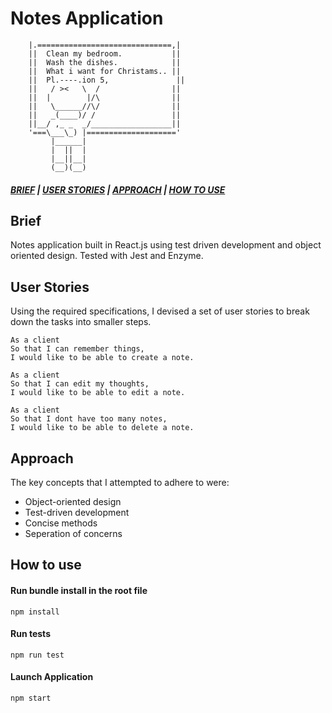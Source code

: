 # Notes Application 
```
    |.==============================,|
    ||  Clean my bedroom.           ||
    ||  Wash the dishes.            ||
    ||  What i want for Christams.. ||
    ||  Pl.----.ion 5,               ||
    ||   / ><   \  /                ||
    ||  |        |/\                ||
    ||   \______//\/                ||
    ||   _(____)/ /                 ||
    ||__/ ,_ _  _/__________________||
    '===\___\_) |===================='
         |______|
         |  ||  |
         |__||__|
         (__)(__)
```
##### [*BRIEF*](#Brief) | [*USER STORIES*](#User-Stories) | [*APPROACH*](#Approach) | [*HOW TO USE*](#How-To-Use ) 

## Brief

Notes application built in React.js using test driven development and object oriented design. Tested with Jest and Enzyme.    

## User Stories

 Using the required specifications, I devised a set of user stories to break down the tasks into smaller steps.

    As a client
    So that I can remember things,
    I would like to be able to create a note.

    As a client
    So that I can edit my thoughts,
    I would like to be able to edit a note.

    As a client
    So that I dont have too many notes,
    I would like to be able to delete a note.

## Approach
    
The key concepts that I attempted to adhere to were:

* Object-oriented design
* Test-driven development
* Concise methods
* Seperation of concerns

## How to use

#### Run bundle install in the root file
    npm install
#### Run tests
    npm run test
#### Launch Application
    npm start
